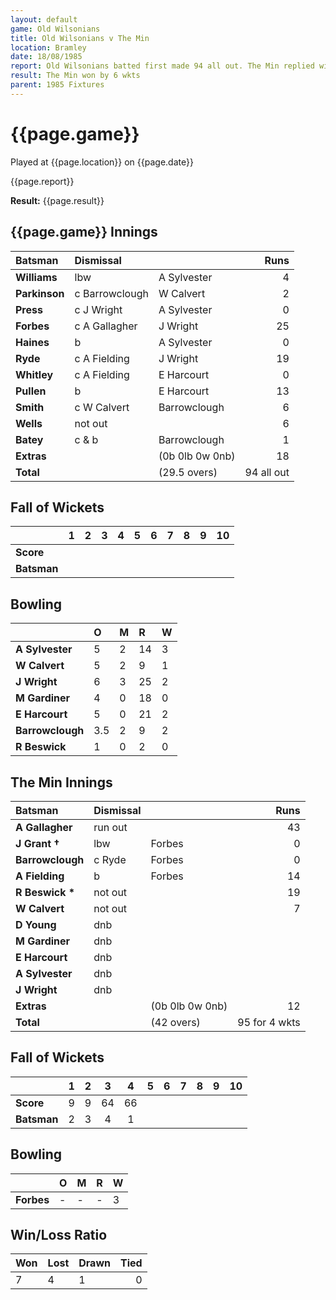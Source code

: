 ```yaml
---
layout: default
game: Old Wilsonians
title: Old Wilsonians v The Min
location: Bramley
date: 18/08/1985
report: Old Wilsonians batted first made 94 all out. The Min replied with 95 for 4 wkts.
result: The Min won by 6 wkts
parent: 1985 Fixtures
---
```


# {{page.game}}

Played at {{page.location}} on {{page.date}}

{{page.report}}

**Result:** {{page.result}}

## {{page.game}} Innings

| Batsman | Dismissal |  | Runs |
|:---|:---|---|---:|
| **Williams** | lbw | A Sylvester | 4 | 
| **Parkinson** | c Barrowclough | W Calvert | 2 | 
| **Press** | c J Wright | A Sylvester | 0 | 
| **Forbes** | c A Gallagher | J Wright | 25 | 
| **Haines** | b | A Sylvester | 0 | 
| **Ryde** | c A Fielding | J Wright | 19 | 
| **Whitley** | c A Fielding | E Harcourt | 0 | 
| **Pullen** | b | E Harcourt | 13 | 
| **Smith** | c W Calvert | Barrowclough | 6 | 
| **Wells** | not out |  | 6 | 
| **Batey** | c & b | Barrowclough | 1 | 
| **Extras** | | (0b 0lb 0w 0nb) | 18 | 
| **Total** | | (29.5 overs) | 94 all out | 

## Fall of Wickets

| | 1 | 2 | 3 | 4 | 5 | 6 | 7 | 8 | 9 | 10 |
|---|:---:|:---:|:---:|:---:|:---:|:---:|:---:|:---:|:---:|:---:|
| **Score** |  |  |  |  |  |  |  |  |  |  |
| **Batsman** |  |  |  |  |  |  |  |  |  |  |

## Bowling

| | O | M | R | W |
|---|:---|:---|:---|:---|
| **A Sylvester** | 5 | 2 | 14 | 3 | 
| **W Calvert** | 5 | 2 | 9 | 1 | 
| **J Wright** | 6 | 3 | 25 | 2 | 
| **M Gardiner** | 4 | 0 | 18 | 0 | 
| **E Harcourt** | 5 | 0 | 21 | 2 | 
| **Barrowclough** | 3.5 | 2 | 9 | 2 | 
| **R Beswick** | 1 | 0 | 2 | 0 | 

## The Min Innings

| Batsman | Dismissal |  | Runs |
|:---|:---|---|---:|
| **A Gallagher** | run out |  | 43 | 
| **J Grant &#8224;** | lbw | Forbes | 0 | 
| **Barrowclough** | c Ryde | Forbes | 0 | 
| **A Fielding** | b | Forbes | 14 | 
| **R Beswick &#42;** | not out |  | 19 | 
| **W Calvert** | not out |  | 7 | 
| **D Young** | dnb |  |  | 
| **M Gardiner** | dnb |  |  | 
| **E Harcourt** | dnb |  |  | 
| **A Sylvester** | dnb |  |  | 
| **J Wright** | dnb |  |  |
| **Extras** | | (0b 0lb 0w 0nb) | 12 | 
| **Total** | | (42 overs) | 95 for 4 wkts | 

## Fall of Wickets

| | 1 | 2 | 3 | 4 | 5 | 6 | 7 | 8 | 9 | 10 |
|---|:---:|:---:|:---:|:---:|:---:|:---:|:---:|:---:|:---:|:---:|
| **Score** | 9 | 9 | 64 | 66 |  |  |  |  |  |  | 
| **Batsman** | 2 | 3 | 4 | 1 |  |  |  |  |  |  | 

## Bowling

| | O | M | R | W |
|---|:---|:---|:---|:---|
| **Forbes** | - | - | - | 3 | 


## Win/Loss Ratio

| Won | Lost | Drawn | Tied |
|:---|:---|:---|---:|
| 7 | 4 | 1 | 0 |